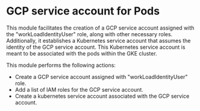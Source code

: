 # GCP service account for Pods

This module facilitates the creation of a GCP service account assigned with the "workLoadIdentityUser" role, along with
other necessary roles. Additionally, it establishes a Kubernetes service account that assumes the identity of the GCP
service account. This Kubernetes service account is meant to be associated with the pods within the GKE cluster.

This module performs the following actions:
* Create a GCP service account assigned with "workLoadIdentityUser" role.
* Add a list of IAM roles for the GCP service account.
* Create a kubernetes service account associated with the GCP service account.
